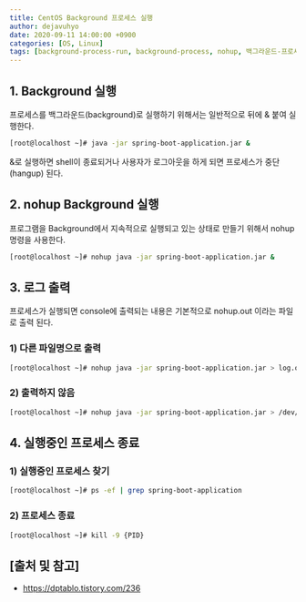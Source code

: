 ```yaml
---
title: CentOS Background 프로세스 실행
author: dejavuhyo
date: 2020-09-11 14:00:00 +0900
categories: [OS, Linux]
tags: [background-process-run, background-process, nohup, 백그라운드-프로세스-실행, 백그라운드-프로세스]
---
```


## 1. Background 실행
프로세스를 백그라운드(background)로 실행하기 위해서는 일반적으로 뒤에 & 붙여 실행한다.

```bash
[root@localhost ~]# java -jar spring-boot-application.jar &
```

&로 실행하면 shell이 종료되거나 사용자가 로그아웃을 하게 되면 프로세스가 중단(hangup) 된다.

## 2. nohup Background 실행
프로그램을 Background에서 지속적으로 실행되고 있는 상태로 만들기 위해서 nohup 명령을 사용한다.

```bash
[root@localhost ~]# nohup java -jar spring-boot-application.jar &
```

## 3. 로그 출력
프로세스가 실행되면 console에 출력되는 내용은 기본적으로 nohup.out 이라는 파일로 출력 된다.

### 1) 다른 파일명으로 출력

```bash
[root@localhost ~]# nohup java -jar spring-boot-application.jar > log.out
```

### 2) 출력하지 않음

```bash
[root@localhost ~]# nohup java -jar spring-boot-application.jar > /dev/null
```

## 4. 실행중인 프로세스 종료

### 1) 실행중인 프로세스 찾기

```bash
[root@localhost ~]# ps -ef | grep spring-boot-application
```

### 2) 프로세스 종료

```bash
[root@localhost ~]# kill -9 {PID}
```

## [출처 및 참고]
* <https://dptablo.tistory.com/236>
